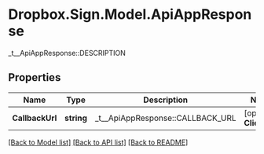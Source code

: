 # Dropbox.Sign.Model.ApiAppResponse
_t__ApiAppResponse::DESCRIPTION

## Properties

Name | Type | Description | Notes
------------ | ------------- | ------------- | -------------
**CallbackUrl** | **string** |  _t__ApiAppResponse::CALLBACK_URL  | [optional] **ClientId** | **string** |  _t__ApiAppResponse::CLIENT_ID  | [optional] **CreatedAt** | **int** |  _t__ApiAppResponse::CREATED_AT  | [optional] **Domains** | **List&lt;string&gt;** |  _t__ApiAppResponse::DOMAINS  | [optional] **Name** | **string** |  _t__ApiAppResponse::NAME  | [optional] **IsApproved** | **bool** |  _t__ApiAppResponse::IS_APPROVED  | [optional] **Oauth** | [**ApiAppResponseOAuth**](ApiAppResponseOAuth.md) |    | [optional] **Options** | [**ApiAppResponseOptions**](ApiAppResponseOptions.md) |    | [optional] **OwnerAccount** | [**ApiAppResponseOwnerAccount**](ApiAppResponseOwnerAccount.md) |    | [optional] **WhiteLabelingOptions** | [**ApiAppResponseWhiteLabelingOptions**](ApiAppResponseWhiteLabelingOptions.md) |    | [optional] 

[[Back to Model list]](../README.md#documentation-for-models) [[Back to API list]](../README.md#documentation-for-api-endpoints) [[Back to README]](../README.md)

